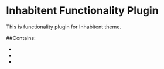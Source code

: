 # Inhabitent Functionality Plugin

This is functionality plugin for Inhabitent theme.

##Contains: 

*
*
*
